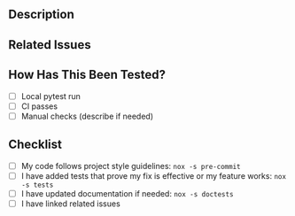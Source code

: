 ## Description
<!-- Please describe the changes included in this PR -->

## Related Issues
<!-- Link to related issues (e.g., Closes #123) -->

## How Has This Been Tested?
- [ ] Local pytest run
- [ ] CI passes
- [ ] Manual checks (describe if needed)

## Checklist
- [ ] My code follows project style guidelines: `nox -s pre-commit`
- [ ] I have added tests that prove my fix is effective or my feature works: `nox -s tests`
- [ ] I have updated documentation if needed: `nox -s doctests`
- [ ] I have linked related issues